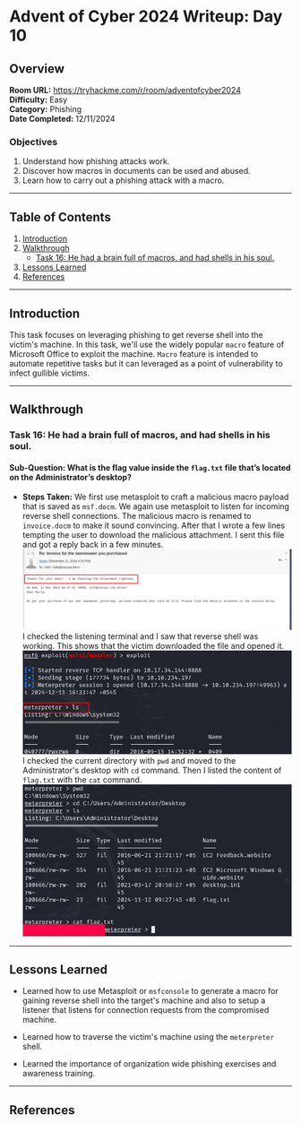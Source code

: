 # Advent of Cyber 2024 Writeup: Day 10

## Overview
**Room URL:** https://tryhackme.com/r/room/adventofcyber2024 \
**Difficulty:** Easy\
**Category:** Phishing\
**Date Completed:** 12/11/2024

### Objectives
1. Understand how phishing attacks work.
2. Discover how macros in documents can be used and abused.
3. Learn how to carry out a phishing attack with a macro.
---

## Table of Contents
1. [Introduction](#introduction)  
2. [Walkthrough](#walkthrough)  
   - [Task 16: He had a brain full of macros, and had shells in his soul.](#task-16-he-had-a-brain-full-of-macros-and-had-shells-in-his-soul)  
3. [Lessons Learned](#lessons-learned)  
4. [References](#references)

---

## Introduction
This task focuses on leveraging phishing to get reverse shell into the victim's machine. In this task, we'll use the widely popular `macro` feature of Microsoft Office to exploit the machine. `Macro` feature is intended to automate repetitive tasks but it can leveraged as a point of vulnerability to infect gullible victims.

---

## Walkthrough

### Task 16: He had a brain full of macros, and had shells in his soul.

#### Sub-Question: What is the flag value inside the `flag.txt` file that’s located on the Administrator’s desktop?

  - **Steps Taken:** We first use metasploit to craft a malicious macro payload that is saved as `msf.docm`. We again use metasploit to listen for incoming reverse shell connections. The malicious macro is renamed to `invoice.docm` to make it sound convincing. After that I wrote a few lines tempting the user to download the malicious attachment. I sent this file and got a reply back in a few minutes.
      ![q1a-Screenshot](../screenshots/day10/q1a.png)
  I checked the listening terminal and I saw that reverse shell was working. This shows that the victim downloaded the file and opened it.
      ![q1b-Screenshot](../screenshots/day10/q1b.png)  
  I checked the current directory with `pwd` and moved to the Administrator's desktop with `cd` command. Then I listed the content of `flag.txt` with the `cat` command.
      ![q1c-Screenshot](../screenshots/day10/q1c.png)  


---

## Lessons Learned
- Learned how to use Metasploit or `msfconsole` to generate a macro for gaining reverse shell into the target's machine and also to setup a listener that listens for connection requests from the compromised machine.

- Learned how to traverse the victim's machine using the `meterpreter` shell.

- Learned the importance of organization wide phishing exercises and awareness training.

---

## References

